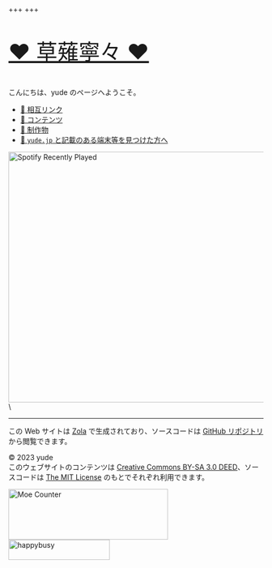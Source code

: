 +++
+++

<p style="font-size: 300%"><a href="https://pjsekai.sega.jp/character/unite04/nene/index.html">❤️ 草薙寧々 ❤️</a></p>

こんにちは、yude のページへようこそ。

- [💓 相互リンク](/mutual-links)
- [📓 コンテンツ](/contents)
- [💽 制作物](/works)
- [🔖 `yude.jp` と記載のある端末等を見つけた方へ](/found)

<img alt="Spotify Recently Played" src="https://spotify-recently-played-readme.vercel.app/api?user=yude1119&width=400" width="563" height="495" />\

---

この Web サイトは [Zola](https://www.getzola.org/) で生成されており、ソースコードは [GitHub リポジトリ](https://github.com/yudejp/yude.jp) から閲覧できます。

&copy; 2023 yude<br>
このウェブサイトのコンテンツは [Creative Commons BY-SA 3.0 DEED](https://creativecommons.org/licenses/by-sa/3.0/deed.ja)、ソースコードは [The MIT License](https://opensource.org/license/mit/) のもとでそれぞれ利用できます。

<img alt="Moe Counter" src="https://moe-counter.yude.jp/get/@:yude" width="315" height="100" />
<img alt="happybusy" src="/images/busy_banner.webp" width="200" height="40" />
